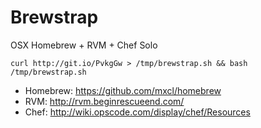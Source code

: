 Brewstrap
=========

OSX Homebrew + RVM + Chef Solo

    curl http://git.io/PvkgGw > /tmp/brewstrap.sh && bash /tmp/brewstrap.sh

* Homebrew: https://github.com/mxcl/homebrew
* RVM: http://rvm.beginrescueend.com/
* Chef: http://wiki.opscode.com/display/chef/Resources
